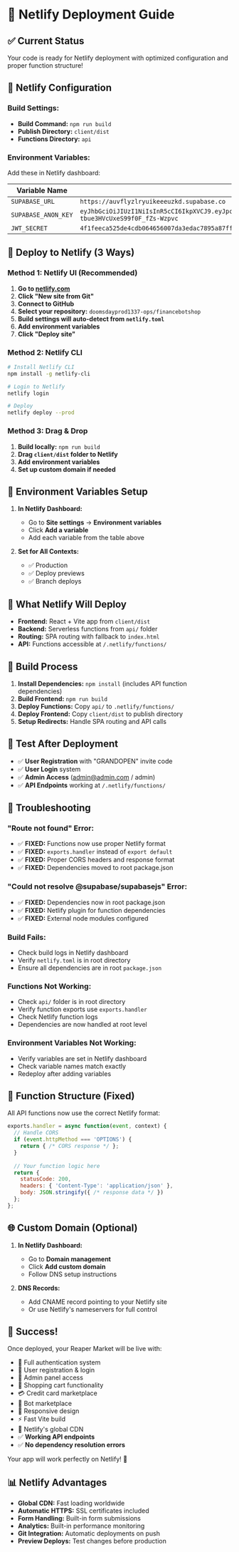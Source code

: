 # 🚀 Netlify Deployment Guide

## ✅ Current Status
Your code is ready for Netlify deployment with optimized configuration and proper function structure!

## 🔧 Netlify Configuration

### **Build Settings:**
- **Build Command:** `npm run build`
- **Publish Directory:** `client/dist`
- **Functions Directory:** `api`

### **Environment Variables:**
Add these in Netlify dashboard:

| Variable Name | Value |
|---------------|-------|
| `SUPABASE_URL` | `https://auvflyzlryuikeeeuzkd.supabase.co` |
| `SUPABASE_ANON_KEY` | `eyJhbGciOiJIUzI1NiIsInR5cCI6IkpXVCJ9.eyJpc3MiOiJzdXBhYmFzZSIsInJlZiI6ImF1dmZseXpscnl1aWtlZWV1emtkIiwicm9sZSI6ImFub24iLCJpYXQiOjE3NTYwMDY2OTYsImV4cCI6MjA3MTU4MjY5Nn0.Y8TvngJt6Q5c6as-tbue3HVcUxeS99f0F_fZs-Wzpvc` |
| `JWT_SECRET` | `4f1feeca525de4cdb064656007da3edac7895a87ff0ea865693300fb8b6e8f9c` |

## 🚀 **Deploy to Netlify (3 Ways)**

### **Method 1: Netlify UI (Recommended)**
1. **Go to [netlify.com](https://netlify.com)**
2. **Click "New site from Git"**
3. **Connect to GitHub**
4. **Select your repository:** `doomsdayprod1337-ops/financebotshop`
5. **Build settings will auto-detect from `netlify.toml`**
6. **Add environment variables**
7. **Click "Deploy site"**

### **Method 2: Netlify CLI**
```bash
# Install Netlify CLI
npm install -g netlify-cli

# Login to Netlify
netlify login

# Deploy
netlify deploy --prod
```

### **Method 3: Drag & Drop**
1. **Build locally:** `npm run build`
2. **Drag `client/dist` folder to Netlify**
3. **Add environment variables**
4. **Set up custom domain if needed**

## 🔑 **Environment Variables Setup**

1. **In Netlify Dashboard:**
   - Go to **Site settings** → **Environment variables**
   - Click **Add a variable**
   - Add each variable from the table above

2. **Set for All Contexts:**
   - ✅ Production
   - ✅ Deploy previews
   - ✅ Branch deploys

## 📁 **What Netlify Will Deploy**

- **Frontend:** React + Vite app from `client/dist`
- **Backend:** Serverless functions from `api/` folder
- **Routing:** SPA routing with fallback to `index.html`
- **API:** Functions accessible at `/.netlify/functions/`

## 🎯 **Build Process**

1. **Install Dependencies:** `npm install` (includes API function dependencies)
2. **Build Frontend:** `npm run build`
3. **Deploy Functions:** Copy `api/` to `.netlify/functions/`
4. **Deploy Frontend:** Copy `client/dist` to publish directory
5. **Setup Redirects:** Handle SPA routing and API calls

## 🧪 **Test After Deployment**

- ✅ **User Registration** with "GRANDOPEN" invite code
- ✅ **User Login** system
- ✅ **Admin Access** (admin@admin.com / admin)
- ✅ **API Endpoints** working at `/.netlify/functions/`

## 🚨 **Troubleshooting**

### **"Route not found" Error:**
- ✅ **FIXED:** Functions now use proper Netlify format
- ✅ **FIXED:** `exports.handler` instead of `export default`
- ✅ **FIXED:** Proper CORS headers and response format
- ✅ **FIXED:** Dependencies moved to root package.json

### **"Could not resolve @supabase/supabasejs" Error:**
- ✅ **FIXED:** Dependencies now in root package.json
- ✅ **FIXED:** Netlify plugin for function dependencies
- ✅ **FIXED:** External node modules configured

### **Build Fails:**
- Check build logs in Netlify dashboard
- Verify `netlify.toml` is in root directory
- Ensure all dependencies are in root `package.json`

### **Functions Not Working:**
- Check `api/` folder is in root directory
- Verify function exports use `exports.handler`
- Check Netlify function logs
- Dependencies are now handled at root level

### **Environment Variables Not Working:**
- Verify variables are set in Netlify dashboard
- Check variable names match exactly
- Redeploy after adding variables

## 🔧 **Function Structure (Fixed)**

All API functions now use the correct Netlify format:

```javascript
exports.handler = async function(event, context) {
  // Handle CORS
  if (event.httpMethod === 'OPTIONS') {
    return { /* CORS response */ };
  }
  
  // Your function logic here
  return {
    statusCode: 200,
    headers: { 'Content-Type': 'application/json' },
    body: JSON.stringify({ /* response data */ })
  };
};
```

## 🌐 **Custom Domain (Optional)**

1. **In Netlify Dashboard:**
   - Go to **Domain management**
   - Click **Add custom domain**
   - Follow DNS setup instructions

2. **DNS Records:**
   - Add CNAME record pointing to your Netlify site
   - Or use Netlify's nameservers for full control

## 🎉 **Success!**

Once deployed, your Reaper Market will be live with:
- 🔐 Full authentication system
- 👥 User registration & login
- 👑 Admin panel access
- 🛒 Shopping cart functionality
- 💳 Credit card marketplace
- 🤖 Bot marketplace
- 📱 Responsive design
- ⚡ Fast Vite build
- 🚀 Netlify's global CDN
- ✅ **Working API endpoints**
- ✅ **No dependency resolution errors**

Your app will work perfectly on Netlify! 🚀

## 📊 **Netlify Advantages**

- **Global CDN:** Fast loading worldwide
- **Automatic HTTPS:** SSL certificates included
- **Form Handling:** Built-in form submissions
- **Analytics:** Built-in performance monitoring
- **Git Integration:** Automatic deployments on push
- **Preview Deploys:** Test changes before production
